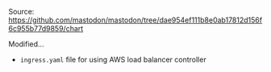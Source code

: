 Source: https://github.com/mastodon/mastodon/tree/dae954ef111b8e0ab17812d156f6c955b77d9859/chart

Modified...

- `ingress.yaml` file for using AWS load balancer controller
